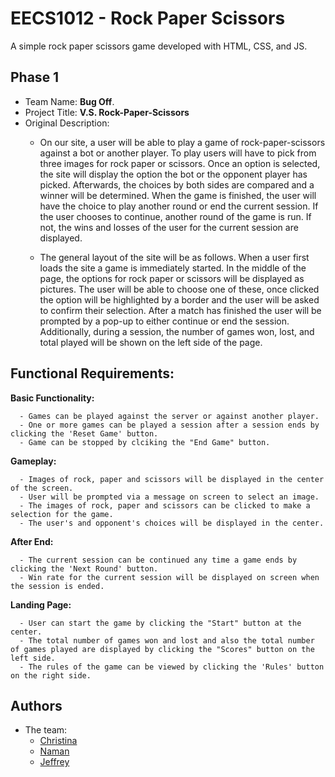 
# EECS1012 - Rock Paper Scissors

A simple rock paper scissors game developed with HTML, CSS, and JS.





## Phase 1

- Team Name: **Bug Off**.
- Project Title: **V.S. Rock-Paper-Scissors**
- Original Description:
    - On our site, a user will be able to play a game of rock-paper-scissors against a bot or another player. To play users will have to pick from three images for rock paper or scissors. Once an option is selected, the site will display the option the bot or the opponent player has picked. Afterwards, the choices by both sides are compared and a winner will be determined. When the game is finished, the user will have the choice to play another round or end the current session. If the user chooses to continue, another round of the game is run. If not, the wins and losses of the user for the current session are displayed. 

    - The general layout of the site will be as follows. When a user first loads the site a game is immediately started. In the middle of the page, the options for rock paper or scissors will be displayed as pictures. The user will be able to choose one of these, once clicked the option will be highlighted by a border and the user will be asked to confirm their selection. After a match has finished the user will be prompted by a pop-up to either continue or end the session. Additionally, during a session, the number of games won, lost, and total played will be shown on the left side of the page.

## Functional Requirements:

**Basic Functionality:**

      - Games can be played against the server or against another player.
      - One or more games can be played a session after a session ends by clicking the 'Reset Game' button.
      - Game can be stopped by clciking the "End Game" button.

 **Gameplay:**
 
      - Images of rock, paper and scissors will be displayed in the center of the screen.
      - User will be prompted via a message on screen to select an image.
      - The images of rock, paper and scissors can be clicked to make a selection for the game.
      - The user's and opponent's choices will be displayed in the center.

 **After End:**
 
      - The current session can be continued any time a game ends by clicking the 'Next Round' button. 
      - Win rate for the current session will be displayed on screen when the session is ended.

 **Landing Page:**
 
      - User can start the game by clicking the "Start" button at the center.
      - The total number of games won and lost and also the total number of games played are displayed by clicking the "Scores" button on the left side.
      - The rules of the game can be viewed by clicking the 'Rules' button on the right side.





    




  
## Authors
- The team:
    - [Christina](https://github.com/Not-Macaroni)
    - [Naman](https://github.com/namanrai)
    - [Jeffrey](https://github.com/PLtheRobot)


